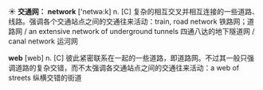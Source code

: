 ☀ <span class="category">**交通网：**</span>
<span class="vocabulary">**network**</span> ['netwə:k] 
<span class="definition">n. [C] 复杂的相互交叉并相互连接的一些道路、线路。强调各个交通站点之间的交通往来活动：</span>train, road network 铁路网；道路网 / an extensive network of underground tunnels 四通八达的地下隧道网 / canal network 运河网

<span class="vocabulary">**web**</span> [web] 
<span class="definition">n. [C] 彼此紧密联系在一起的一些道路，即道路网。不过其一般只强调道路的复杂交错，而不太强调各交通站点之间的交通往来活动：</span>a web of streets 纵横交错的街道

